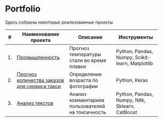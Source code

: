 # Portfolio

Здесь собраны некоторые реализованные проекты

| #    | Наименование проекта                | Описание                                                     | Инструменты                                                        |
| ---- | ------------------------------------------------------------ | ------------------------------------------------------------ | ------------------------------------------------------------ |
| 1.   | [Промышленность](https://github.com/aq2003/Portfolio/tree/main/Gold%20Recovery) | Прогноз температуры стали во время плавки <br/> | Python, Pandas, Numpy, Scikit-learn, Matplotlib       |
| 2.   | [Прогноз количества заказов для сервиса такси](https://github.com/aq2003/Portfolio/tree/main/Taxi%20Service) | Определение возраста по фотографии | Python, Keras |
| 3.   | [Анализ текстов](https://github.com/aq2003/Portfolio/tree/main/Analyzing%20Texts) | Анализ комментариев пользователей на токсичность             | Python, Pandas, Numpy, Nltk, Sklearn, CatBoost |
